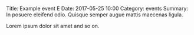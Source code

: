 Title: Example event E
Date: 2017-05-25 10:00
Category: events
Summary: In posuere eleifend odio. Quisque semper augue mattis maecenas ligula.

Lorem ipsum dolor sit amet and so on.

